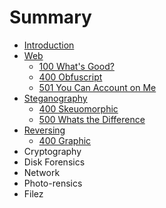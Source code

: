 # Summary

* [Introduction](README.md)
* [Web](web.md)
   * [100 What's Good?](100_whats_good.md)
   * [400 Obfuscript](400_obfuscript.md)
   * [501 You Can Account on Me](501_you_can_account_on_me.md)
* [Steganography](steganography.md)
   * [400 Skeuomorphic](400_skeuomorphic.md)
   * [500 Whats the Difference](500_whats_the_difference.md)
* [Reversing](reversing.md)
   * [400 Graphic](400_graphic.md)
* Cryptography
* Disk Forensics
* Network
* Photo-rensics
* Filez


